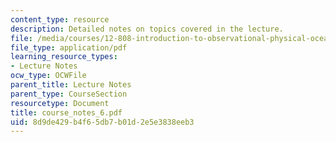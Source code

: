 ```yaml
---
content_type: resource
description: Detailed notes on topics covered in the lecture.
file: /media/courses/12-808-introduction-to-observational-physical-oceanography-fall-2004/8d9de429b4f65db7b01d2e5e3838eeb3_course_notes_6.pdf
file_type: application/pdf
learning_resource_types:
- Lecture Notes
ocw_type: OCWFile
parent_title: Lecture Notes
parent_type: CourseSection
resourcetype: Document
title: course_notes_6.pdf
uid: 8d9de429-b4f6-5db7-b01d-2e5e3838eeb3
---
```

